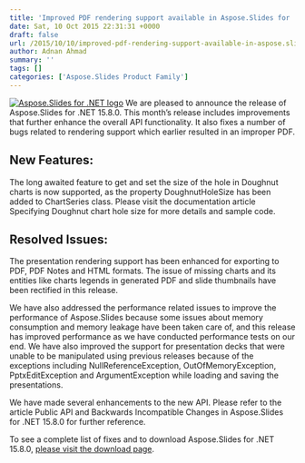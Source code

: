 ```yaml
---
title: 'Improved PDF rendering support available in Aspose.Slides for .NET 15.8.0'
date: Sat, 10 Oct 2015 22:31:31 +0000
draft: false
url: /2015/10/10/improved-pdf-rendering-support-available-in-aspose.slides-for-.net-15.8.0/
author: Adnan Ahmad
summary: ''
tags: []
categories: ['Aspose.Slides Product Family']
---
```


[![][1]](https://blog.aspose.com/wp-content/uploads/sites/2/2013/08/aspose-Slides-for-net_100.png) We are pleased to announce the release of Aspose.Slides for .NET 15.8.0. This month’s release includes improvements that further enhance the overall API functionality. It also fixes a number of bugs related to rendering support which earlier resulted in an improper PDF.

## New Features:

The long awaited feature to get and set the size of the hole in Doughnut charts is now supported, as the property DoughnutHoleSize has been added to ChartSeries class. Please visit the documentation article Specifying Doughnut chart hole size for more details and sample code.

## Resolved Issues:

The presentation rendering support has been enhanced for exporting to PDF, PDF Notes and HTML formats. The issue of missing charts and its entities like charts legends in generated PDF and slide thumbnails have been rectified in this release.

We have also addressed the performance related issues to improve the performance of Aspose.Slides because some issues about memory consumption and memory leakage have been taken care of, and this release has improved performance as we have conducted performance tests on our end. We have also improved the support for presentation decks that were unable to be manipulated using previous releases because of the exceptions including NullReferenceException, OutOfMemoryException, PptxEditException and ArgumentException while loading and saving the presentations.

We have made several enhancements to the new API. Please refer to the article Public API and Backwards Incompatible Changes in Aspose.Slides for .NET 15.8.0 for further reference.

To see a complete list of fixes and to download Aspose.Slides for .NET 15.8.0, [please visit the download page][2].




[1]: https://blog.aspose.com/wp-content/uploads/sites/2/2013/08/aspose-Slides-for-net_100.png "Aspose.Slides for .NET logo"
[2]: http://www.aspose.com/community/files/72/net-components/aspose.slides-for-.net/default.aspx




